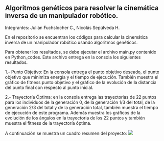 ## Algoritmos genéticos para resolver la cinemática inversa de un manipulador robótico.

Integrantes: 
Julián Fuchslocher C.,
Nicolás Sepúlveda H.


En el repositorio se encuentran los códigos para calcular la cinemática inversa de un manipulador robótico usando algoritmos genéticos.

Para obtener los resultados, se debe ejecutar el archivo main.py contenido en Python_codes. Este archivo entrega en la consola los siguientes resultados.

1.- Punto Objetivo: En la consola entrega el punto objetivo deseado, el punto objetivo que minimiza energía y el tiempo de ejecución. También muestra el gráfico de fitness punto objetivo y el gráfico de la evolución de la distancia del punto final con respecto al punto inicial.

2.- Trayectoría Óptima: en la consola entrega las trayectorias de 22 puntos para los individuos de la generación 0, de la generación 1/3 del total, de la generación 2/3 del total y de la generación total, también muestra el tiempo de ejecución de este programa. Además muestra los gráficos de la evolución de los ángulos en la trayectoria de los 22 puntos y también muestra el fitness de la trayectoría óptima.

A continuación se muestra un cuadro resumen del proyecto:
<img src="Poster.png" />
